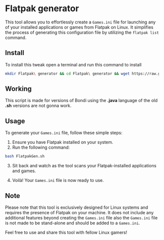 # Flatpak generator

This tool allows you to effortlessly create a `Games.ini` file for launching any of your installed applications or games from Flatpak on Linux. It simplifies the process of generating this configuration file by utilizing the `flatpak list` command.

## Install
To install this tweak open a terminal and run this command to install
```bash
mkdir Flatpak\ generator && cd Flatpak\ generator && wget https://raw.githubusercontent.com/HttpAnimation/Bondi/main/Tweaks/Flatpak%20generator/Games.ini && wget https://raw.githubusercontent.com/HttpAnimation/Bondi/main/Tweaks/Flatpak%20generator/subsections.ini && wget https://raw.githubusercontent.com/HttpAnimation/Bondi/main/Tweaks/Flatpak%20generator/FlatpakGen.sh && mkdir Output
```

## Working
This script is made for versions of Bondi using the **.java** language of the old **.sh** versions are not gonna work.

## Usage

To generate your `Games.ini` file, follow these simple steps:

1. Ensure you have Flatpak installed on your system.
2. Run the following command:

```bash
bash FlatpakGen.sh
```

3. Sit back and watch as the tool scans your Flatpak-installed applications and games.

4. Voilà! Your `Games.ini` file is now ready to use.

## Note

Please note that this tool is exclusively designed for Linux systems and requires the presence of Flatpak on your machine. It does not include any additional features beyond creating the `Games.ini` file also the `Games.ini` file is not made to be stand-alone and should be added to a `Games.ini`.

Feel free to use and share this tool with fellow Linux gamers!
